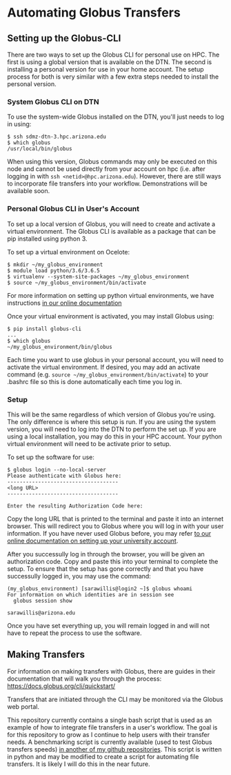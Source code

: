 # Automating Globus Transfers



## Setting up the Globus-CLI

There are two ways to set up the Globus CLI for personal use on HPC. The first is using a global version that is available on the DTN. The second is installing a personal version for use in your home account. The setup process for both is very similar with a few extra steps needed to install the personal version.

### System Globus CLI on DTN

To use the system-wide Globus installed on the DTN, you'll just needs to log in using:

```
$ ssh sdmz-dtn-3.hpc.arizona.edu
$ which globus
/usr/local/bin/globus
```

When using this version, Globus commands may only be executed on this node and cannot be used directly from your account on hpc (i.e. after logging in with ```ssh <netid>@hpc.arizona.edu```). However, there are still ways to incorporate file transfers into your workflow. Demonstrations will be available soon.

### Personal Globus CLI in User's Account

To set up a local version of Globus, you will need to create and activate a virtual environment. The Globus CLI is available as a package that can be pip installed using python 3. 

To set up a virtual environment on Ocelote:

```
$ mkdir ~/my_globus_environment
$ module load python/3.6/3.6.5
$ virtualenv --system-site-packages ~/my_globus_environment
$ source ~/my_globus_environment/bin/activate
```

For more information on setting up python virtual environments, we have instructions [in our online documentation](https://public.confluence.arizona.edu/display/UAHPC/Using+and+Installing+Python)

Once your virtual environment is activated, you may install Globus using:

```
$ pip install globus-cli
...
$ which globus
~/my_globus_environment/bin/globus
```

Each time you want to use globus in your personal account, you will need to activate the virtual environment. If desired, you may add an activate command (e.g. ```source ~/my_globus_environment/bin/activate```) to your .bashrc file so this is done automatically each time you log in.

### Setup

This will be the same regardless of which version of Globus you're using. The only difference is where this setup is run. If you are using the system version, you will need to log into the DTN to perform the set up. If you are using a local installation, you may do this in your HPC account. Your python virtual environment will need to be activate prior to setup. 

To set up the software for use:

```
$ globus login --no-local-server 
Please authenticate with Globus here:
------------------------------------
<long URL>
------------------------------------

Enter the resulting Authorization Code here:
```

Copy the long URL that is printed to the terminal and paste it into an internet browser. This will redirect you to Globus where you will log in with your user information. If you have never used Globus before, you may refer [to our online documentation on setting up your university account](https://public.confluence.arizona.edu/display/UAHPC/Transferring+Files#TransferringFiles-GridFTP/Globus). 

After you successully log in through the browser, you will be given an authorization code. Copy and paste this into your terminal to complete the setup. To ensure that the setup has gone correctly and that you have successully logged in, you may use the command: 

```
(my_globus_environment) [sarawillis@login2 ~]$ globus whoami
For information on which identities are in session see
  globus session show

sarawillis@arizona.edu
```

Once you have set everything up, you will remain logged in and will not have to repeat the process to use the software.


## Making Transfers

For information on making transfers with Globus, there are guides in their documentation that will walk you through the process: https://docs.globus.org/cli/quickstart/

Transfers that are initiated through the CLI may be monitored via the Globus web portal. 

This repository currently contains a single bash script that is used as an example of how to integrate file transfers in a user's workflow. The goal is for this repository to grow as I continue to help users with their transfer needs. A benchmarking script is currently available (used to test Globus transfers speeds) [in another of my github repositories](https://github.com/SaraMWillis/Cloud_Storage_Benchmarking/tree/master/AWS_S3/BenchmarkingScripts). This script is written in python and may be modified to create a script for automating file transfers. It is likely I will do this in the near future.

